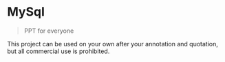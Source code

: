 # MySql

> PPT for everyone

This project can be used on your own after your annotation and quotation, but all commercial use is prohibited.